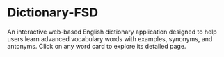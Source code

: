 # Dictionary-FSD
An interactive web-based English dictionary application designed to help users learn advanced vocabulary words with examples, synonyms, and antonyms.
Click on any word card to explore its detailed page.

